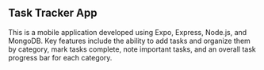 ## Task Tracker App

This is a mobile application developed using Expo, Express, Node.js, and MongoDB. Key features include the ability to add tasks and organize them by category, mark tasks complete, note important tasks, and an overall task progress bar for each category.
